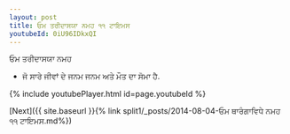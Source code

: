 ```yaml
---
layout: post
title: ਓਮ ਤਰੀਦਾਸਯਾ ਨਮਹ ੧੧ ਟਾਇਮਸ
youtubeId: 0iU96IDkxQI
---
```

 
 
 ਓਮ ਤਰੀਦਾਸਯਾ ਨਮਹ  
 
 -  ਜੋ ਸਾਰੇ ਜੀਵਾਂ ਦੇ ਜਨਮ ਜਨਮ ਅਤੇ ਮੌਤ ਦਾ ਸੋਮਾ ਹੈ. 
 
  
 
  
 
 
 
 
 
 


{% include youtubePlayer.html id=page.youtubeId %}
 
[Next]({{ site.baseurl }}{% link  split1/_posts/2014-08-04-ਓਮ ਥਾਰੰਗਾਵਿਧੇ ਨਮਹ ੧੧ ਟਾਇਮਸ.md%})
 
